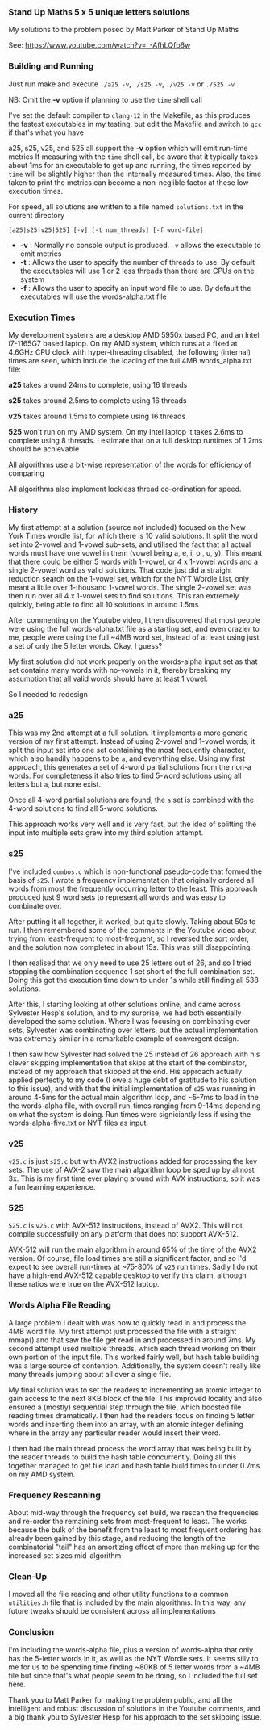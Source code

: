 ### Stand Up Maths 5 x 5 unique letters solutions

My solutions to the problem posed by Matt Parker of Stand Up Maths

See: https://www.youtube.com/watch?v=_-AfhLQfb6w


### Building and Running

Just run make and execute `./a25 -v`, `./s25 -v`, `./v25 -v` or `./525 -v`

NB: Omit the **-v** option if planning to use the `time` shell call

I've set the default compiler to `clang-12` in the Makefile, as this produces
the fastest executables in my testing, but edit the Makefile and switch to
`gcc` if that's what you have

a25, s25, v25, and 525 all support the **-v** option which will emit run-time metrics
If measuring with the `time` shell call, be aware that it typically takes about 1ms
for an executable to get up and running, the times reported by `time` will be slightly
higher than the internally measured times.  Also, the time taken to print the metrics
can become a non-neglible factor at these low execution times.

For speed, all solutions are written to a file named `solutions.txt` in the
current directory

`[a25|s25|v25|525] [-v] [-t num_threads] [-f word-file]`

- **-v** : Normally no console output is produced.  `-v` allows the executable to emit metrics
- **-t** : Allows the user to specify the number of threads to use.  By default the executables will use 1 or 2 less threads than there are CPUs on the system
- **-f** : Allows the user to specify an input word file to use.  By default the executables will use the words-alpha.txt file


### Execution Times

My development systems are a desktop AMD 5950x based PC, and an Intel i7-1165G7
based laptop. On my AMD system, which runs at a fixed at 4.6GHz CPU clock with
hyper-threading disabled, the following (internal) times are seen, which include
the loading of the full 4MB words_alpha.txt file:

**a25** takes around 24ms to complete, using 16 threads

**s25** takes around 2.5ms to complete using 16 threads

**v25** takes around 1.5ms to complete using 16 threads

**525** won't run on my AMD system.  On my Intel laptop it takes 2.6ms to complete
using 8 threads.  I estimate that on a full desktop runtimes of 1.2ms should be achievable

All algorithms use a bit-wise representation of the words for efficiency of comparing

All algorithms also implement lockless thread co-ordination for speed.


### History

My first attempt at a solution (source not included) focused on the New York Times
wordle list, for which there is 10 valid solutions.  It split the word set into
2-vowel and 1-vowel sub-sets, and utilised the fact that all actual words must have
one vowel in them (vowel being a, e, i, o , u, y).  This meant that there could be
either 5 words with 1-vowel, or 4 x 1-vowel words and a single 2-vowel word as
valid solutions.  That code just did a straight reduction search on the 1-vowel
set, which for the NYT Wordle List, only meant a little over 1-thousand 1-vowel
words.  The single 2-vowel set was then run over all 4 x 1-vowel sets to find
solutions.  This ran extremely quickly, being able to find all 10 solutions in
around 1.5ms

After commenting on the Youtube video, I then discovered that most people were
using the full words-alpha.txt file as a starting set, and even crazier to me,
people were using the full ~4MB word set, instead of at least using just a set
of only the 5 letter words. Okay, I guess?

My first solution did not work properly on the words-alpha input set as that set
contains many words with no-vowels in it, thereby breaking my assumption that
all valid words should have at least 1 vowel.

So I needed to redesign


### a25

This was my 2nd attempt at a full solution.  It implements a more generic version
of my first attempt.  Instead of using 2-vowel and 1-vowel words, it split the
input set into one set containing the most frequently character, which also
handily happens to be `a`, and everything else.  Using my first approach, this
generates a set of 4-word partial solutions from the non-a words.  For
completeness it also tries to find 5-word solutions using all letters but `a`,
but none exist.

Once all 4-word partial solutions are found, the `a` set is combined with the
4-word solutions to find all 5-word solutions.

This approach works very well and is very fast, but the idea of splitting the
input into multiple sets grew into my third solution attempt.


### s25

I've included `combos.c` which is non-functional pseudo-code that formed the
basis of `s25`.  I wrote a frequency implementation that originally ordered
all words from most the frequently occurring letter to the least.  This
approach produced just 9 word sets to represent all words and was easy to
combinate over.

After putting it all together, it worked, but quite slowly.  Taking about 50s
to run.  I then remembered some of the comments in the Youtube video about
trying from least-frequent to most-frequent, so I reversed the sort order, and
the solution now completed in about 15s.  This was still disappointing.

I then realised that we only need to use 25 letters out of 26, and so I tried
stopping the combination sequence 1 set short of the full combination set.
Doing this got the execution time down to under 1s while still finding all 538
solutions.

After this, I starting looking at other solutions online, and came across
Sylvester Hesp's solution, and to my surprise, we had both essentially developed
the same solution.  Where I was focusing on combinating over sets, Sylvester was
combinating over letters, but the actual implementation was extremely similar
in a remarkable example of convergent design.

I then saw how Sylvester had solved the 25 instead of 26 approach with his
clever skipping implementation that skips at the start of the combinator,
instead of my approach that skipped at the end.  His approach actually
applied perfectly to my code (I owe a huge debt of gratitude to his solution
to this issue), and with that the initial implementation of `s25` was running
in around 4-5ms for the actual main algorithm loop, and ~5-7ms to load in the
the words-alpha file, with overall run-times ranging from 9-14ms depending on
what the system is doing.  Run times were signiciantly less if using the
words-alpha-five.txt or NYT files as input.


### v25

`v25.c` is just `s25.c` but with AVX2 instructions added for processing the
key sets.  The use of AVX-2 saw the main algorithm loop be sped up by almost
3x.  This is my first time ever playing around with AVX instructions, so it
was a fun learning experience.


### 525

`525.c` is `v25.c` with AVX-512 instructions, instead of AVX2.  This will not
compile successfully on any platform that does not support AVX-512.

AVX-512 will run the main algorithm in around 65% of the time of the AVX2
version.  Of course, file load times are still a significant factor, and so
I'd expect to see overall run-times at ~75-80% of `v25` run times.  Sadly I
do not have a high-end AVX-512 capable desktop to verify this claim, although
these ratios were true on the AVX-512 laptop.


### Words Alpha File Reading

A large problem I dealt with was how to quickly read in and process the 4MB
word file.  My first attempt just processed the file with a straight mmap()
and that saw the file get read in and processed in around 7ms.  My second
attempt used multiple threads, which each thread working on their own portion
of the input file.  This worked fairly well, but hash table building was a
large source of contention. Additionally, the system doesn't really like
many threads jumping about all over a single file.

My final solution was to set the readers to incrementing an atomic integer to
gain access to the next 8KB block of the file.  This improved locality and
also ensured a (mostly) sequential step through the file, which boosted file
reading times dramatically.  I then had the readers focus on finding 5 letter
words and inserting them into an array, with an atomic integer defining where
in the array any particular reader would insert their word.

I then had the main thread process the word array that was being built by the
reader threads to build the hash table concurrently.  Doing all this together
managed to get file load and hash table build times to under 0.7ms on my AMD
system.


### Frequency Rescanning

About mid-way through the frequency set build, we rescan the frequencies and
re-order the remaining sets from most-frequent to least.  The works because
the bulk of the benefit from the least to most frequent ordering has already
been gained by this stage, and reducing the length of the combinatorial "tail"
has an amortizing effect of more than making up for the increased set sizes
mid-algorithm


### Clean-Up

I moved all the file reading and other utility functions to a common `utilities.h`
file that is included by the main algorithms.  In this way, any future tweaks
should be consistent across all implementations


### Conclusion

I'm including the words-alpha file, plus a version of words-alpha that only has
the 5-letter words in it, as well as the NYT Wordle sets.  It seems silly to me
for us to be spending time finding ~80KB of 5 letter words from a ~4MB file but
since that's what people seem to be doing, so I included the full set here.

Thank you to Matt Parker for making the problem public, and all the intelligent
and robust discussion of solutions in the Youtube comments, and a big thank you
to Sylvester Hesp for his approach to the set skipping issue.
